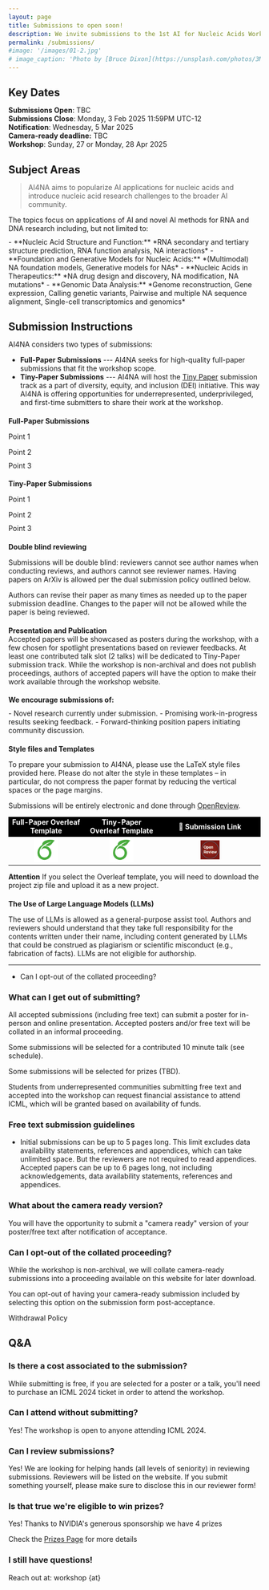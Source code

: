 ```yaml
---
layout: page
title: Submissions to open soon!
description: We invite submissions to the 1st AI for Nucleic Acids Workshop at ICLR 2025.
permalink: /submissions/
#image: '/images/01-2.jpg'
# image_caption: 'Photo by [Bruce Dixon](https://unsplash.com/photos/3M9WJQVHzog) on [Unsplash](https://unsplash.com/)'
---
```


<h2 style="margin-bottom: 0;">Key Dates</h2>

**Submissions Open**: TBC<br>
**Submissions Close**: Monday, 3 Feb 2025 11:59PM UTC-12<br>
**Notification**: Wednesday, 5 Mar 2025<br>
**Camera-ready deadline:** TBC<br>
**Workshop**: Sunday, 27 or Monday, 28 Apr 2025


<h2 style="margin-bottom: 0;">Subject Areas</h2>

> AI4NA aims to popularize AI applications for nucleic acids and introduce nucleic acid research challenges to the broader AI community.

<p style="margin-bottom: 10px;">The topics focus on applications of AI and novel AI methods for RNA and DNA research including, but not limited to:</p>
- **Nucleic Acid Structure and Function:** *RNA secondary and tertiary structure prediction, RNA function analysis, NA interactions*
- **Foundation and Generative Models for Nucleic Acids:** *(Multimodal) NA foundation models, Generative models for NAs*
- **Nucleic Acids in Therapeutics:** *NA drug design and discovery, NA modification, NA mutations*
- **Genomic Data Analysis:** *Genome reconstruction, Gene expression, Calling genetic variants, Pairwise and multiple NA sequence alignment, Single-cell transcriptomics and genomics*

<h2 style="margin-bottom: 0;">Submission Instructions</h2>

<p style="margin-bottom: 10px;">AI4NA considers two types of submissions:</p>

- **Full-Paper Submissions** --- AI4NA seeks for high-quality full-paper submissions that fit the workshop scope.
- **Tiny-Paper Submissions** --- AI4NA will host the [Tiny Paper](https://iclr.cc/Conferences/2025/CallForTinyPapers) submission track as a 
part of diversity, equity, and inclusion (DEI) initiative. This way AI4NA is offering opportunities for underrepresented, 
underprivileged, and first-time submitters to share their work at the workshop.

<h4 style="margin-bottom: 0;">Full-Paper Submissions</h4>
<p style="margin-bottom: 10px;">Point 1</p>
<p style="margin-bottom: 10px;">Point 2</p>
Point 3


<h4 style="margin-bottom: 0;">Tiny-Paper Submissions</h4>
<p style="margin-bottom: 10px;">Point 1</p>
<p style="margin-bottom: 10px;">Point 2</p>
Point 3

<h4 style="margin-bottom: 0;">Double blind reviewing</h4>
<p style="margin-bottom: 10px;">Submissions will be double blind: 
reviewers cannot see author names when conducting reviews, 
and authors cannot see reviewer names. Having papers on ArXiv 
is allowed per the dual submission policy outlined below.</p>

Authors can revise their paper as many times as needed up to the
paper submission deadline. Changes to the paper will not be allowed
while the paper is being reviewed.


<h4 style="margin-bottom: 0;">Presentation and Publication</h4>
Accepted papers will be showcased as posters during the workshop, 
with a few chosen for spotlight presentations based on reviewer feedbacks. 
At least one contributed talk slot (2 talks) will be dedicated to 
Tiny-Paper submission track. While the workshop is non-archival and does
not publish proceedings, authors of accepted papers will have the 
option to make their work available through the workshop website. 

<h4 style="margin-bottom: 10px;">We encourage submissions of:</h4>
- Novel research currently under submission.
- Promising work-in-progress results seeking feedback.
- Forward-thinking position papers initiating community discussion.


<h4 style="margin-bottom: 0;">Style files and Templates</h4>

<p style="margin-bottom: 10px;">To prepare your submission to AI4NA,
please use the LaTeX style files provided here. Please do not alter
the style in these templates – in particular, do not compress the 
paper format by reducing the vertical spaces or the page margins.</p>

Submissions will be entirely electronic and done through [OpenReview](#).

<div class="table-container">
<table style="width: 100%; text-align: center;">
    <tr style="font-weight: bold; color: white; background-color: black;">
        <td>Full-Paper Overleaf Template</td>
        <td>Tiny-Paper Overleaf Template</td>
        <td> 🚀 Submission Link</td>
    </tr>
    <tr>
        <td>
            <!--<a href="https://www.overleaf.com/latex/templates/ml4lms-at-icml24-template/vrwkwmsgtqcs">-->
            <a href="https://www.overleaf.com/read/mcfjyvcryvqd#8cfe86">
                <img src="/images/overleaf.png" style="all: unset; width: 35%; transition: filter 0.3s;" onmouseover="this.style.filter='grayscale(100%)'" onmouseout="this.style.filter='none'">
            </a> 
        </td>
        <td>
            <a href="https://www.overleaf.com/read/hbyqxmhvhhdv#8515b3">
                <img src="/images/overleaf.png" style="all: unset; width: 35%; transition: filter 0.3s;" onmouseover="this.style.filter='grayscale(100%)'" onmouseout="this.style.filter='none'">
            </a>
        </td>
                <td>
            <a href="https://openreview.net/group?id=ICML.cc/2024/Workshop/ML4LMS&referrer=%5BHomepage%5D(%2F)#tab-your-consoles">
                <img src="/images/open_review.jpeg" style="all: unset; width: 20%; transition: filter 0.3s;" onmouseover="this.style.filter='grayscale(100%)'" onmouseout="this.style.filter='none'">
            </a>
        </td>
    </tr>
</table>
</div>

**Attention**
If you select the Overleaf template, you will need to download the project zip file and upload it as a new project. 


<h4 style="margin-bottom: 0;">The Use of Large Language Models (LLMs)</h4>

The use of LLMs is allowed as a general-purpose assist tool.
Authors and reviewers should understand that they take full 
responsibility for the contents written under their name, 
including content generated by LLMs that could be construed 
as plagiarism or scientific misconduct (e.g., fabrication of facts).
LLMs are not eligible for authorship.

-----------------------


- Can I opt-out of the collated proceeding?




### What can I get out of submitting?
All accepted submissions (including free text) can submit a poster for in-person and online presentation. Accepted posters and/or free text will be collated in an informal proceeding.

Some submissions will be selected for a contributed 10 minute talk (see schedule).

Some submissions will be selected for prizes (TBD).

Students from underrepresented communities submitting free text and accepted into the workshop can request financial assistance to attend ICML, which will be granted based on availability of funds.

### Free text submission guidelines
- Initial submissions can be up to 5 pages long. This limit excludes data availability statements, references and appendices, which can take unlimited space. But the reviewers are not required to read appendices. Accepted papers can be up to 6 pages long, not including acknowledgements, data availability statements, references and appendices.

### What about the camera ready version?
You will have the opportunity to submit a "camera ready" version of your poster/free text after notification of acceptance.

### Can I opt-out of the collated proceeding?
While the workshop is non-archival, we will collate camera-ready submissions into a proceeding available on this website for later download.

You can opt-out of having your camera-ready submission included by selecting this option on the submission form post-acceptance.

Withdrawal Policy



## Q&A

### Is there a cost associated to the submission?
While submitting is free, if you are selected for a poster or a talk, you'll need to purchase an ICML 2024 ticket in order to attend the workshop. 

### Can I attend without submitting?
Yes! The workshop is open to anyone attending ICML 2024.

### Can I review submissions?
Yes! We are looking for helping hands (all levels of seniority) in reviewing submissions. Reviewers will be listed on the website. If you submit something yourself, please make sure to disclose this in our reviewer form!

### Is that true we're eligible to win prizes?
Yes! Thanks to NVIDIA's generous sponsorship we have 4 prizes

Check the [Prizes Page](/prizes) for more details

### I still have questions!
Reach out at: workshop {at} 